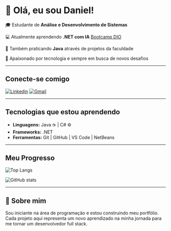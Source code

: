 # 👋 Olá, eu sou Daniel!

🎓 Estudante de **Análise e Desenvolvimento de Sistemas**

💻 Atualmente aprendendo **.NET com IA** [Bootcamp DIO](https://www.dio.me/bootcamp/avanade-back-end-com-net-e-ia)

📒 Também praticando **Java** através de projetos da faculdade

🚀 Apaixonado por tecnologia e sempre em busca de novos desafios


---

## Conecte-se comigo

[![Linkedin](https://img.shields.io/badge/LinkedIn-0077B5?style=for-the-badge&logo=linkedin&logoColor=white)](https://www.linkedin.com/in/daniel-fernandes-016713384/)
[![Gmail](https://img.shields.io/badge/Gmail-D14836?style=for-the-badge&logo=gmail&logoColor=white)](mailto:dl.fernandes.rj21@gmail.com)

---


## Tecnologias que estou aprendendo
- **Linguagens:** Java ☕ | C# ⚙️
- **Frameworks:** .NET
- **Ferramentas:** Git | GitHub | VS Code | NetBeans


---

## Meu Progresso

![Top Langs](https://github-readme-stats.vercel.app/api/top-langs/?username=Dl-Fernandes&layout=compact&theme=radical)

![GitHub stats](https://github-readme-stats.vercel.app/api?username=Dl-Fernandes&show_icons=true&theme=radical)

---

## 🌱 Sobre mim
Sou iniciante na área de programação e estou construindo meu portfólio.
Cada projeto aqui representa um novo aprendizado na minha jornada para me tornar um desenvolvedor full stack.
